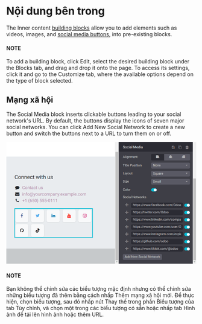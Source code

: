 # Nội dung bên trong

The Inner content [building blocks](../building_blocks.md) allow you to add elements
such as videos, images, and [social media buttons](#inner-content-social-media), into
pre-existing blocks.

#### NOTE
To add a building block, click Edit, select the desired building block under the
Blocks tab, and drag and drop it onto the page. To access its settings, click it and
go to the Customize tab, where the available options depend on the type of block
selected.

<a id="inner-content-social-media"></a>

## Mạng xã hội

The Social Media block inserts clickable buttons leading to your social network's URL.
By default, the buttons display the icons of seven major social networks. You can click
Add New Social Network to create a new button and switch the buttons next to a URL to
turn them on or off.

![The social media building block and its settings](inner_content/social-media-block.png)

#### NOTE
Bạn không thể chỉnh sửa các biểu tượng mặc định nhưng có thể chỉnh sửa những biểu tượng đã thêm bằng cách nhấp Thêm mạng xã hội mới. Để thực hiện, chọn biểu tượng, sau đó nhấp nút Thay thế trong phần Biểu tượng của tab Tùy chỉnh, và chọn một trong các biểu tượng có sẵn hoặc nhấp tab Hình ảnh để tải lên hình ảnh hoặc thêm URL.
